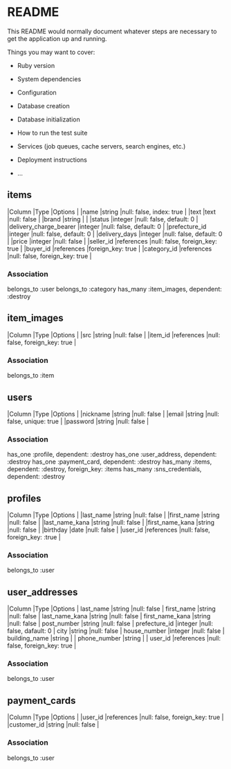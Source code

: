 # README

This README would normally document whatever steps are necessary to get the
application up and running.

Things you may want to cover:

* Ruby version

* System dependencies

* Configuration

* Database creation

* Database initialization

* How to run the test suite

* Services (job queues, cache servers, search engines, etc.)

* Deployment instructions

* ...


## items

|Column                 |Type       |Options                        |
|name                   |string     |null: false, index: true       |
|text                   |text       |null: false                    |
|brand                  |string     |                               |
|status                 |integer    |null: false, default: 0        |
|delivery_charge_bearer |integer    |null: false, default: 0        |
|prefecture_id          |integer    |null: false, default: 0        |
|delivery_days          |integer    |null: false, default: 0        |
|price                  |integer    |null: false                    |
|seller_id              |references |null: false, foreign_key: true |
|buyer_id               |references |foreign_key: true              |
|category_id            |references |null: false, foreign_key: true |

### Association
belongs_to :user
belongs_to :category
has_many :item_images, dependent: :destroy


## item_images

|Column  |Type       |Options                        |
|src     |string     |null: false                    |
|item_id |references |null: false, foreign_key: true |

### Association
belongs_to :item


## users

|Column   |Type    |Options                   |
|nickname |string  |null: false               |
|email    |string  |null: false, unique: true |
|password |string  |null: false               |

### Association
has_one :profile, dependent: :destroy
has_one :user_address, dependent: :destroy
has_one :payment_card, dependent: :destroy
has_many :items, dependent: :destroy, foreign_key: :items
has_many :sns_credentials, dependent: :destroy


## profiles

|Column          |Type       |Options                         |
|last_name       |string     |null: false                     |
|first_name      |string     |null: false                     |
|last_name_kana  |string     |null: false                     |
|first_name_kana |string     |null: false                     |
|birthday        |date       |null: false                     |
|user_id         |references |null: false, foreign_key: :true |

### Association
belongs_to :user


## user_addresses

|Column         |Type       |Options                        |
last_name	      |string     |null: false                    |
first_name	    |string	    |null: false                    |
last_name_kana	|string	    |null: false                    |
first_name_kana	|string	    |null: false                    |
post_number	    |string	    |null: false                    |
prefecture_id  	|integer    |null: false, dafault: 0        |
city	          |string	    |null: false                    |
house_number    |integer    |null: false                    |
building_name  	|string	    |                               |
phone_number    |string	    |                               |
user_id	        |references	|null: false, foreign_key: true |

### Association
belongs_to :user


## payment_cards

|Column      |Type       |Options                        |
|user_id     |references |null: false, foreign_key: true |
|customer_id |string     |null: false                    |

### Association
belongs_to :user
